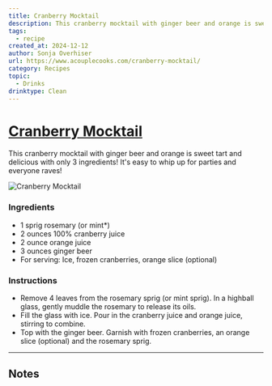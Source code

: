 ```yaml
---
title: Cranberry Mocktail
description: This cranberry mocktail with ginger beer and orange is sweet tart and delicious with only 3 ingredients! It's easy to whip up for parties and everyone raves!
tags:
  - recipe
created_at: 2024-12-12
author: Sonja Overhiser
url: https://www.acouplecooks.com/cranberry-mocktail/
category: Recipes
topic:
  - Drinks
drinktype: Clean
---
```


# [Cranberry Mocktail](https://www.acouplecooks.com/cranberry-mocktail/)

This cranberry mocktail with ginger beer and orange is sweet tart and delicious with only 3 ingredients! It's easy to whip up for parties and everyone raves!

![Cranberry Mocktail](https://www.acouplecooks.com/wp-content/uploads/2024/12/Cranberry-Mocktail-0003.jpg)

### Ingredients

- 1 sprig rosemary (or mint*)
- 2 ounces 100% cranberry juice
- 2 ounce orange juice
- 3 ounces ginger beer
- For serving: Ice, frozen cranberries, orange slice (optional)

### Instructions

- Remove 4 leaves from the rosemary sprig (or mint sprig). In a highball glass, gently muddle the rosemary to release its oils.
- Fill the glass with ice. Pour in the cranberry juice and orange juice, stirring to combine.
- Top with the ginger beer. Garnish with frozen cranberries, an orange slice (optional) and the rosemary sprig.

-----

## Notes
